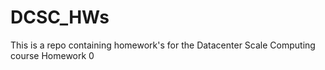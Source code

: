 # DCSC_HWs
This is a repo containing homework's for the Datacenter Scale Computing course
Homework 0

